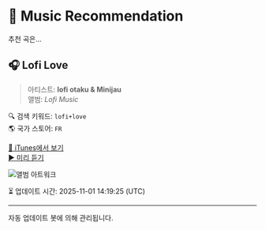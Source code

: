 
# 🎵 Music Recommendation

추천 곡은...

## 🎧 Lofi Love  
> 아티스트: **lofi otaku & Minijau**  
> 앨범: _Lofi Music_  

🔍 검색 키워드: `lofi+love`  
🌎 국가 스토어: `FR`

[🔗 iTunes에서 보기](https://music.apple.com/fr/album/lofi-love/1647916244?i=1647916459&uo=4)  
[▶️ 미리 듣기](https://audio-ssl.itunes.apple.com/itunes-assets/AudioPreview112/v4/23/05/b9/2305b9bc-36a9-9a72-04cf-f8cda26732ec/mzaf_3744560556407284254.plus.aac.p.m4a)

![앨범 아트워크](https://is1-ssl.mzstatic.com/image/thumb/Music112/v4/c4/27/39/c42739af-4f39-1415-0422-4e26f445448c/198001927973.png/100x100bb.jpg)

⏳ 업데이트 시간: 2025-11-01 14:19:25 (UTC)

---
자동 업데이트 봇에 의해 관리됩니다.
